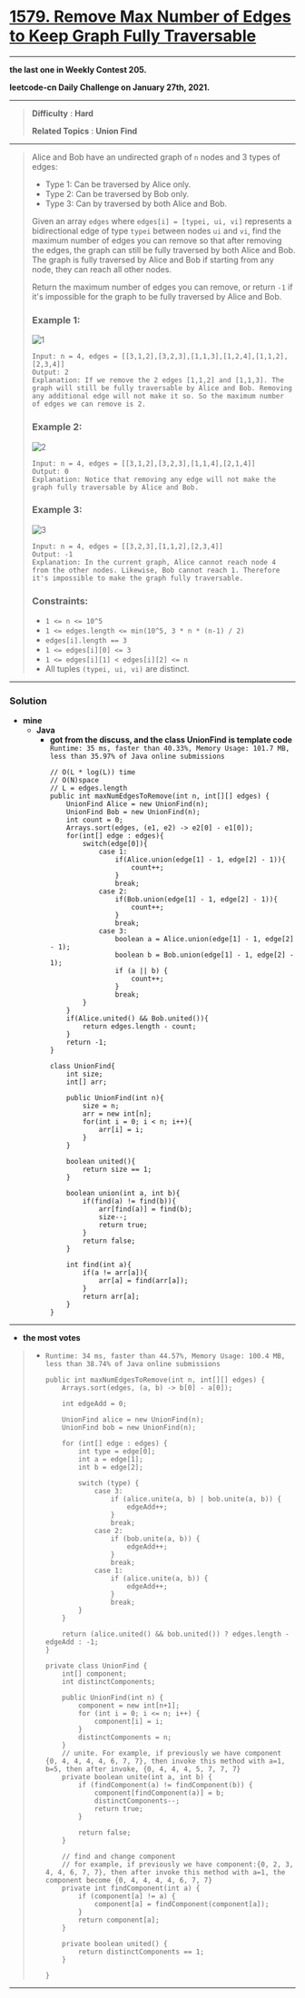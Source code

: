 # [1579. Remove Max Number of Edges to Keep Graph Fully Traversable](https://leetcode.com/problems/remove-max-number-of-edges-to-keep-graph-fully-traversable/)

---

**the last one in Weekly Contest 205.**


**leetcode-cn Daily Challenge on January 27th, 2021.**

---

> **Difficulty** : **Hard**
>
> **Related Topics** : **Union Find**

---

> Alice and Bob have an undirected graph of `n` nodes and 3 types of edges:
> * Type 1: Can be traversed by Alice only.
> * Type 2: Can be traversed by Bob only.
> * Type 3: Can by traversed by both Alice and Bob.
>
> Given an array `edges` where `edges[i] = [typei, ui, vi]` represents a bidirectional edge of type `typei` between nodes `ui` and `vi`, find the maximum number of edges you can remove so that after removing the edges, the graph can still be fully traversed by both Alice and Bob. The graph is fully traversed by Alice and Bob if starting from any node, they can reach all other nodes.
>
> Return the maximum number of edges you can remove, or return `-1` if it's impossible for the graph to be fully traversed by Alice and Bob.
>
>
>
> ### Example 1:
> ![1](https://assets.leetcode.com/uploads/2020/08/19/ex1.png)
> ```
> Input: n = 4, edges = [[3,1,2],[3,2,3],[1,1,3],[1,2,4],[1,1,2],[2,3,4]]
> Output: 2
> Explanation: If we remove the 2 edges [1,1,2] and [1,1,3]. The graph will still be fully traversable by Alice and Bob. Removing any additional edge will not make it so. So the maximum number of edges we can remove is 2.
> ```
>
> ### Example 2:
> ![2](https://assets.leetcode.com/uploads/2020/08/19/ex2.png)
> ```
> Input: n = 4, edges = [[3,1,2],[3,2,3],[1,1,4],[2,1,4]]
> Output: 0
> Explanation: Notice that removing any edge will not make the graph fully traversable by Alice and Bob.
> ```
>
> ### Example 3:
> ![3](https://assets.leetcode.com/uploads/2020/08/19/ex3.png)
> ```
> Input: n = 4, edges = [[3,2,3],[1,1,2],[2,3,4]]
> Output: -1
> Explanation: In the current graph, Alice cannot reach node 4 from the other nodes. Likewise, Bob cannot reach 1. Therefore it's impossible to make the graph fully traversable.
> ```
>
>
>
> ### Constraints:
> * `1 <= n <= 10^5`
> * `1 <= edges.length <= min(10^5, 3 * n * (n-1) / 2)`
> * `edges[i].length == 3`
> * `1 <= edges[i][0] <= 3`
> * `1 <= edges[i][1] < edges[i][2] <= n`
> * All tuples `(typei, ui, vi)` are distinct.

---


### Solution
* **mine**
  * **Java**
    * **got from the discuss, and the class UnionFind is template code** `Runtime: 35 ms, faster than 40.33%, Memory Usage: 101.7 MB, less than 35.97% of Java online submissions`
      ```
      // O(L * log(L)) time
      // O(N)space
      // L = edges.length
      public int maxNumEdgesToRemove(int n, int[][] edges) {
          UnionFind Alice = new UnionFind(n);
          UnionFind Bob = new UnionFind(n);
          int count = 0;
          Arrays.sort(edges, (e1, e2) -> e2[0] - e1[0]);
          for(int[] edge : edges){
              switch(edge[0]){
                  case 1:
                      if(Alice.union(edge[1] - 1, edge[2] - 1)){
                          count++;
                      }
                      break;
                  case 2:
                      if(Bob.union(edge[1] - 1, edge[2] - 1)){
                          count++;
                      }
                      break;
                  case 3:
                      boolean a = Alice.union(edge[1] - 1, edge[2] - 1);
                      boolean b = Bob.union(edge[1] - 1, edge[2] - 1);
                      if (a || b) {
                          count++;
                      }
                      break;
              }
          }
          if(Alice.united() && Bob.united()){
              return edges.length - count;
          }
          return -1;
      }

      class UnionFind{
          int size;
          int[] arr;

          public UnionFind(int n){
              size = n;
              arr = new int[n];
              for(int i = 0; i < n; i++){
                  arr[i] = i;
              }
          }

          boolean united(){
              return size == 1;
          }

          boolean union(int a, int b){
              if(find(a) != find(b)){
                  arr[find(a)] = find(b);
                  size--;
                  return true; 
              }
              return false;
          }

          int find(int a){
              if(a != arr[a]){
                  arr[a] = find(arr[a]);
              }
              return arr[a];
          }
      }
      ```


---


* **the most votes**
>  * `Runtime: 34 ms, faster than 44.57%, Memory Usage: 100.4 MB, less than 38.74% of Java online submissions`
>    ```
>    public int maxNumEdgesToRemove(int n, int[][] edges) {
>        Arrays.sort(edges, (a, b) -> b[0] - a[0]);
>
>        int edgeAdd = 0;
>
>        UnionFind alice = new UnionFind(n);
>        UnionFind bob = new UnionFind(n);
>
>        for (int[] edge : edges) {
>            int type = edge[0];
>            int a = edge[1];
>            int b = edge[2];
>
>            switch (type) {
>                case 3:
>                    if (alice.unite(a, b) | bob.unite(a, b)) {
>                        edgeAdd++;
>                    }
>                    break;
>                case 2:
>                    if (bob.unite(a, b)) {
>                        edgeAdd++;
>                    }
>                    break;
>                case 1:
>                    if (alice.unite(a, b)) {
>                        edgeAdd++;
>                    }
>                    break;
>            }
>        }
>
>        return (alice.united() && bob.united()) ? edges.length - edgeAdd : -1;
>    }
>
>    private class UnionFind {
>        int[] component;
>        int distinctComponents;
>
>        public UnionFind(int n) {
>            component = new int[n+1];
>            for (int i = 0; i <= n; i++) {
>                component[i] = i;
>            }
>            distinctComponents = n;
>        }
>        // unite. For example, if previously we have component {0, 4, 4, 4, 4, 6, 7, 7}, then invoke this method with a=1, b=5, then after invoke, {0, 4, 4, 4, 5, 7, 7, 7}
>        private boolean unite(int a, int b) {
>            if (findComponent(a) != findComponent(b)) {
>                component[findComponent(a)] = b;
>                distinctComponents--;
>                return true;
>            }
>
>            return false;
>        }
>
>        // find and change component
>        // for example, if previously we have component:{0, 2, 3, 4, 4, 6, 7, 7}, then after invoke this method with a=1, the component become {0, 4, 4, 4, 4, 6, 7, 7}
>        private int findComponent(int a) {
>            if (component[a] != a) {
>                component[a] = findComponent(component[a]);
>            }
>            return component[a];
>        }
>
>        private boolean united() {
>            return distinctComponents == 1;
>        }
>
>    }
>    ```

---
